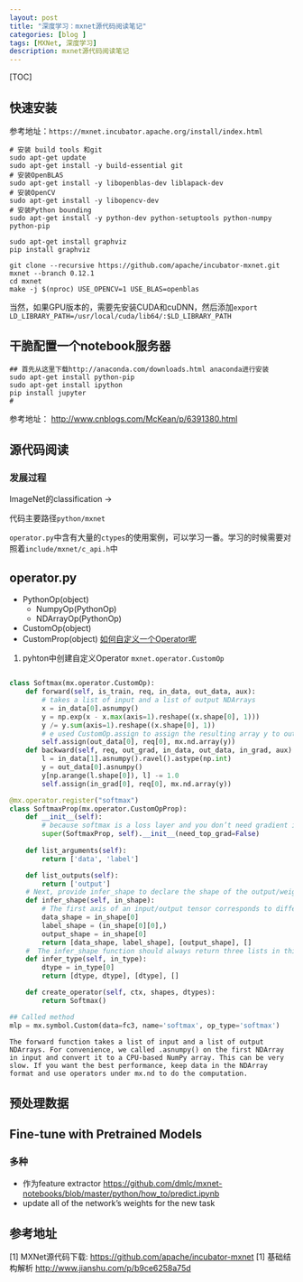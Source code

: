 ```yaml
---
layout: post
title: "深度学习：mxnet源代码阅读笔记"
categories: [blog ]
tags: [MXNet, 深度学习]
description: mxnet源代码阅读笔记
---
```


[TOC] 

## 快速安装

参考地址：`https://mxnet.incubator.apache.org/install/index.html`

```shell
# 安装 build tools 和git
sudo apt-get update
sudo apt-get install -y build-essential git
# 安装OpenBLAS
sudo apt-get install -y libopenblas-dev liblapack-dev
# 安装OpenCV
sudo apt-get install -y libopencv-dev
# 安装Python bounding
sudo apt-get install -y python-dev python-setuptools python-numpy python-pip

sudo apt-get install graphviz
pip install graphviz

git clone --recursive https://github.com/apache/incubator-mxnet.git mxnet --branch 0.12.1
cd mxnet
make -j $(nproc) USE_OPENCV=1 USE_BLAS=openblas
```


当然，如果GPU版本的，需要先安装CUDA和cuDNN，然后添加`export LD_LIBRARY_PATH=/usr/local/cuda/lib64/:$LD_LIBRARY_PATH`

## 干脆配置一个notebook服务器

```shell
## 首先从这里下载http://anaconda.com/downloads.html anaconda进行安装
sudo apt-get install python-pip
sudo apt-get install ipython
pip install jupyter
# 
```
参考地址： http://www.cnblogs.com/McKean/p/6391380.html

## 源代码阅读

### 发展过程

ImageNet的classification ->

代码主要路径`python/mxnet`

`operator.py`中含有大量的`ctypes`的使用案例，可以学习一番。学习的时候需要对照着`include/mxnet/c_api.h`中

## operator.py
* PythonOp(object)
	* NumpyOp(PythonOp)
	* NDArrayOp(PythonOp)
* CustomOp(object)
* CustomProp(object)
[如何自定义一个Operator呢](https://mxnet.incubator.apache.org/how_to/new_op.html)
1. pyhton中创建自定义Operator `mxnet.operator.CustomOp`

```python

class Softmax(mx.operator.CustomOp):
    def forward(self, is_train, req, in_data, out_data, aux):
		# takes a list of input and a list of output NDArrays
        x = in_data[0].asnumpy()
        y = np.exp(x - x.max(axis=1).reshape((x.shape[0], 1)))
        y /= y.sum(axis=1).reshape((x.shape[0], 1))
		# e used CustomOp.assign to assign the resulting array y to out_data[0]
        self.assign(out_data[0], req[0], mx.nd.array(y))
	def backward(self, req, out_grad, in_data, out_data, in_grad, aux):
		l = in_data[1].asnumpy().ravel().astype(np.int)
		y = out_data[0].asnumpy()
		y[np.arange(l.shape[0]), l] -= 1.0
		self.assign(in_grad[0], req[0], mx.nd.array(y))

@mx.operator.register("softmax")
class SoftmaxProp(mx.operator.CustomOpProp):
	def __init__(self):
		# because softmax is a loss layer and you don’t need gradient input from preceding layers
		super(SoftmaxProp, self).__init__(need_top_grad=False)
	
	def list_arguments(self):
		return ['data', 'label']

	def list_outputs(self):
		return ['output']
	# Next, provide infer_shape to declare the shape of the output/weight and check the consistency of the input shapes:
	def infer_shape(self, in_shape):
		# The first axis of an input/output tensor corresponds to different examples within the batch. The label is a set of integers, one for each data entry, and the output has the same shape as the input
		data_shape = in_shape[0]
		label_shape = (in_shape[0][0],)
		output_shape = in_shape[0]
		return [data_shape, label_shape], [output_shape], []
	#  The infer_shape function should always return three lists in this order: inputs, outputs, and auxiliary states (which we don’t have here), even if one of them is empty.
	def infer_type(self, in_type):
   	 	dtype = in_type[0]
    	return [dtype, dtype], [dtype], []

	def create_operator(self, ctx, shapes, dtypes):
		return Softmax()

## Called method
mlp = mx.symbol.Custom(data=fc3, name='softmax', op_type='softmax')
```
	The forward function takes a list of input and a list of output NDArrays. For convenience, we called .asnumpy() on the first NDArray in input and convert it to a CPU-based NumPy array. This can be very slow. If you want the best performance, keep data in the NDArray format and use operators under mx.nd to do the computation.

## 预处理数据


## Fine-tune with Pretrained Models


### 多种

* 作为feature extractor https://github.com/dmlc/mxnet-notebooks/blob/master/python/how_to/predict.ipynb
* update all of the network’s weights for the new task

## 参考地址

[1] MXNet源代码下载: https://github.com/apache/incubator-mxnet
[1] 基础结构解析 http://www.jianshu.com/p/b9ce6258a75d